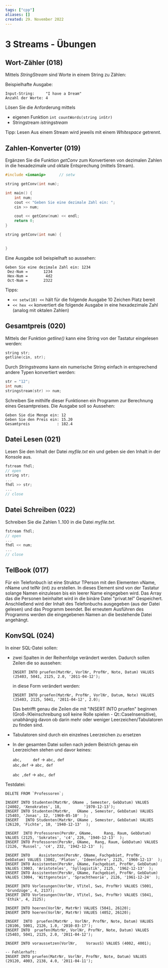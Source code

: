 ```yaml
---
tags: ["cpp"]
aliases: []
created: 29. November 2022
---
```


# 3 Streams - Übungen

## Wort-Zähler (018)

Mittels *StringStream* sind Worte in einem String zu Zählen:

Beispielhafte Ausgabe:

```
Input-String:     "I have a Dream"
Anzahl der Worte: 4
```

Lösen Sie die Anforderung mittels

- eigenen Funktion `int countWords(string inStr)`
- Stringstream *istringstream*

Tipp: Lesen Aus einem Stream wird jeweils mit einem *Whitespace* getrennt.

## Zahlen-Konverter (019)

Ergänzen Sie die Funktion *getConv* zum Konvertieren von dezimalen Zahlen in die hexadezimale und oktale Entsprechung (mittels Stream).

```c++
#include <iomanip>      // setw

string getConv(int num);

int main() {
    int num;
    cout << "Geben Sie eine dezimale Zahl ein: ";
    cin >> num;

    cout << getConv(num) << endl;
    return 0;
}

string getConv(int num) {

  
}
```

Eine Ausgabe soll beispielhaft so aussehen:

```
Geben Sie eine dezimale Zahl ein: 1234
 Dez-Num =       1234
 Hex-Num =        4d2
 Oct-Num =       2322
```

Tipps:

- ` << setw(10) << ` hält für die folgende Ausgabe 10 Zeichen Platz bereit
- ` << hex << ` konvertiert die folgende Ausgabe in eine hexadezimale Zahl (analog mit oktalen Zahlen)

## Gesamtpreis (020)

Mittels der Funktion *getline()* kann eine String von der Tastatur eingelesen werden:

```c++
string str;
getline(cin, str);
```

Durch *Stringstreams* kann ein numerische String einfach in entsprechend andere Typen konvertiert werden:

```c++
str = "12";
int num;
stringstream(str) >> num;
```

Schreiben Sie mithilfe dieser Funktionen ein Programm zur Berechnung eines Gesamtpreises. Die Ausgabe soll so Aussehen:

```
Geben Sie die Menge ein: 12
Geben Sie den Preis ein: 15.20
Gesamtpreis            : 182.4
```

## Datei Lesen (021)

Lesen Sie den Inhalt der Datei *myfile.txt* ein und geben sie den Inhalt in der Konsole aus.

```c++
fstream fhdl;
// open
string str;
...
fhdl >> str;
...
// close
```

## Datei Schreiben (022)

Schreiben Sie die Zahlen 1..100 in die Datei *myfile.txt*.

```c++
fstream fhdl;
// open
...
fhdl << num;
...
// close
```

## TelBook (017)

Für ein Telefonbuch ist eine Struktur TPerson mit den Elementen vName, nName und telNr (int) zu erstellen. In dieses Element sind von der Tastatur solange Namen einzulesen bis ein leerer Name eingegeben wird. Das Array das die Personen beinhaltet wird in die binäre Datei "privat.tel" Gespeichert. Anschließend wird der Inhalt des Telefonbuchs ausgegeben (aus der Datei gelesen) und das Programm beendet. Bei erneutem Ausführen des Programms werden die eingegebenen Namen an die bestehende Datei angehängt.

## KonvSQL (024)

In einer SQL-Datei sollen:

- zwei Spalten in der Reihenfolge verändert werden. Dadurch sollen Zeilen die so aussehen:

   ```
   INSERT INTO pruefen(MatrNr, VorlNr, ProfNr, Note, Datum) VALUES (25403, 5041, 2125, 2.0, '2011-04-12');
   ```
   
   in diese Form verändert werden:

   ```
   INSERT INTO pruefen(MatrNr, ProfNr, VorlNr, Datum, Note) VALUES (25403, 2125, 5041, '2011-04-12', 2.0);
   ```
   
   Das betrifft genau die Zeilen die mit "INSERT INTO pruefen" beginnen (Groß-/Kleinschreibung soll keine Rolle spielen - Qt::CaseInsensitive), unabhängig davon ob darin mehr oder weniger Leerzeichen/Tabulatoren zu finden sind.
   
- Tabulatoren sind durch ein einzelnes Leerzeichen zu ersetzen

- In der gesamten Datei sollen nach jedem Beistrich genau ein Leerzeichen stehen und davor keines:

   `abc,     def` -> `abc, def`  
   `abc,def` -> `abc, def`

   `abc ,def` -> `abc, def`

Testdatei:

```
DELETE FROM `Professoren`;	
		  
INSERT INTO Studenten(MatrNr, GName , Semester, GebDatum) VALUES (24002, 'Xenokrates', 18,  		'1970-12-13'); 
INSERT INTO Studenten(MatrNr, 	GName , Semester, GebDatum) VALUES (25403, 'Jonas', 12, '1969-05-10'  ); 
INSERT	 INTO Studenten(MatrNr, GName , Semester, GebDatum) VALUES (26120, 'Fichte', 10, '1940-12-13'  ); 

INSERT  INTO Professoren(PersNr, GName,  	Rang, Raum, GebDatum) VALUES (2125, 'Sokrates', 'c4', 226, '1940-12-13'  ); 
INSERT INTO Professoren(PersNr, GName,	Rang, Raum, GebDatum) VALUES (2126, 'Russel', 'c4', 232, '1942-12-13'  );  
 
INSERT INTO    Assistenten(PersNr, GName, Fachgebiet, ProfNr, GebDatum) VALUES (3002, 'Platon', 'Ideenlehre', 2125, '1960-12-13'  ); 
INSERT INTO Assistenten(PersNr, GName, Fachgebiet, ProfNr, GebDatum) VALUES (3003, 'Aristoteles', 'Syllogistik', 2125, '1962-12-13'  ); 
INSERT INTO Assistenten(PersNr, GName, Fachgebiet, ProfNr, GebDatum) VALUES (3004, 'Wittgenstein', 'Sprachtheorie', 2126, '1961-12-24'  ); 
 
INSERT INTO Vorlesungen(VorlNr, VTitel, Sws, ProfNr) VALUES (5001, 'Grundzüge', 4, 2137);
INSERT INTO Vorlesungen(VorlNr, VTitel, Sws, ProfNr) VALUES (5041, 'Ethik', 4, 2125);

INSERT INTO hoeren(VorlNr, MatrNr) VALUES (5041, 26120);
INSERT INTO hoeren(VorlNr, MatrNr) VALUES (4052, 26120);

INSERT	INTO  pruefen(MatrNr , VorlNr, ProfNr, Note, Datum) VALUES (28106, 5001, 2126, 1.0, '2010-03-17');
INSERT INTO  pruefen(MatrNr, VorlNr, ProfNr, Note, Datum) VALUES (25403, 5041, 2125, 2.0, '2011-04-12');

INSERT INTO voraussetzen(VorlNr, 	VorausS) VALUES (4002, 4001);

-- Fehlerhaft:
INSERT INTO pruefen(MatrNr, VorlNr, ProfNr, Note, Datum) VALUES (29120, 4003, 2138, 4.0, '2011-04-11');
```

